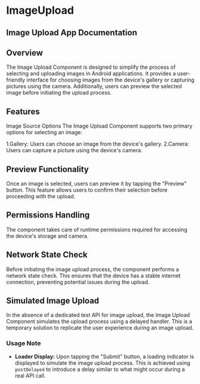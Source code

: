 # ImageUpload


## Image Upload App Documentation
## Overview
The Image Upload Component is designed to simplify the process of selecting and uploading images in Android applications. It provides a user-friendly interface for choosing images from the device's gallery or capturing pictures using the camera. Additionally, users can preview the selected image before initiating the upload process.

## Features
Image Source Options
The Image Upload Component supports two primary options for selecting an image:

1.Gallery: Users can choose an image from the device's gallery.
2.Camera: Users can capture a picture using the device's camera.

## Preview Functionality
Once an image is selected, users can preview it by tapping the "Preview" button. This feature allows users to confirm their selection before proceeding with the upload.

## Permissions Handling
The component takes care of runtime permissions required for accessing the device's storage and camera.

## Network State Check
Before initiating the image upload process, the component performs a network state check. This ensures that the device has a stable internet connection, preventing potential issues during the upload.

## Simulated Image Upload

In the absence of a dedicated test API for image upload, the Image Upload Component simulates the upload process using a delayed handler. This is a temporary solution to replicate the user experience during an image upload.

### Usage Note

- **Loader Display:** Upon tapping the "Submit" button, a loading indicator is displayed to simulate the image upload process. This is achieved using `postDelayed` to introduce a delay similar to what might occur during a real API call.